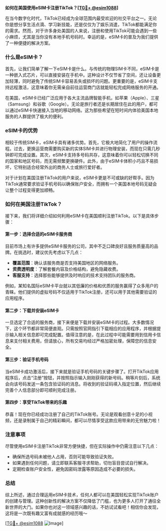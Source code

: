 **如何在美国使用eSIM卡注册TikTok？[[TG💪+ @esim1088](https://t.me/s/esim1088)]**

在当今数字化时代，TikTok已经成为全球范围内最受欢迎的社交平台之一。无论你是想分享生活点滴、学习新技能，还是仅仅为了娱乐消遣，TikTok都能满足你的需求。然而，对于许多身处美国的人来说，注册和使用TikTok可能会遇到一些小麻烦，尤其是当你没有本地手机号码时。幸运的是，eSIM卡的普及为我们提供了一种便捷的解决方案。

### 什么是eSIM卡？

首先，让我们简单了解一下eSIM卡是什么。与传统的物理SIM卡不同，eSIM卡是一种嵌入式芯片，可以直接安装在手机中。这种设计不仅节省了空间，还让设备更加轻薄，同时避免了传统SIM卡容易丢失或损坏的问题。更重要的是，eSIM卡支持远程激活，这意味着你无需亲自前往运营商门店就能轻松完成网络服务的开通。

在美国，eSIM卡已经广泛应用于各大主流品牌智能手机，如苹果（Apple）、三星（Samsung）和谷歌（Google）。无论是旅行者还是长期居住在此的用户，都可以通过eSIM卡快速接入当地的移动网络。这为那些希望在短时间内体验美国本地服务的人群提供了极大的便利。

### eSIM卡的优势

相较于传统SIM卡，eSIM卡具有诸多优势。首先，它极大地简化了用户的操作流程。过去，更换运营商需要购买新的实体SIM卡并进行物理安装，而现在只需几秒钟即可完成设置。其次，eSIM卡支持多号码共存，这意味着你可以轻松切换不同的国家和地区号码，而无需频繁更换硬件。此外，由于eSIM卡体积小巧且不易损坏，它特别适合经常外出的商务人士或旅行爱好者。

对于计划在美国注册TikTok的用户来说，eSIM卡更是不可或缺的好帮手。因为TikTok通常要求验证手机号码以确保账户安全，而拥有一个美国本地号码无疑会让整个过程变得更加顺畅。

### 如何在美国注册TikTok？

接下来，我们将详细介绍如何利用eSIM卡在美国顺利注册TikTok。以下是具体步骤：

#### 第一步：选择合适的eSIM卡服务商

目前市场上有许多提供eSIM卡服务的公司，其中不乏口碑良好且服务质量高的品牌。在挑选时，建议优先考虑以下几点：
- **覆盖范围**：确认该服务商是否支持美国地区的网络服务。
- **资费透明度**：了解套餐内容及价格结构，避免隐藏收费。
- **客服支持**：选择那些能够提供及时响应的技术支持团队的服务商。

例如，某知名国际eSIM卡平台就以其低廉的价格和优质的服务赢得了众多用户的青睐。他们提供的虚拟号码不仅适用于TikTok注册，还可以用于其他需要验证的应用程序。

#### 第二步：下载并安装eSIM卡

一旦选定了合适的服务商，接下来便是下载并安装eSIM卡的过程。大多数情况下，这个环节都非常简便直观。只需按照官网指引下载相应的应用程序，并根据提示输入相关信息即可完成配置。值得注意的是，在此过程中可能需要用到信用卡信息来支付相关费用，但请放心，所有交易均经过严格加密处理，保障您的信息安全。

#### 第三步：验证手机号码

当eSIM卡成功激活后，接下来就是验证手机号码的关键步骤了。打开TikTok应用程序后，点击“注册”按钮，并按照指示输入刚刚获得的新号码。稍等片刻后，系统会向该号码发送一条包含验证码的消息。将收到的验证码填入指定位置，然后继续完善个人信息部分即可顺利完成注册。

#### 第四步：享受TikTok带来的乐趣

恭喜！现在你已经成功注册了自己的TikTok账号。无论是观看创意十足的小视频，还是录制属于自己的精彩瞬间，都可以尽情享受这款应用带来的无穷魅力啦！

### 注意事项

尽管使用eSIM卡注册TikTok非常方便快捷，但在实际操作中仍需注意以下几点：
- 确保所选号码未被他人占用，否则可能导致验证失败。
- 如果遇到任何问题，请立即联系客服寻求帮助，切勿盲目尝试自行解决。
- 定期检查账户安全性，避免因密码泄露等原因造成不必要的损失。

### 总结

综上所述，通过合理运用eSIM卡技术，任何人都可以在美国轻松实现TikTok账户的创建与管理。这种创新性的解决方案不仅降低了门槛，也为更多人打开了通往全新世界的大门。如果你也对这一领域感兴趣的话，不妨试试看吧！相信你会发现，这将是一次既有趣又富有成就感的经历哦～

[[TG💪+ @esim1088](https://t.me/s/esim1088) ![Image](https://i.postimg.cc/4NQfJmqS/Snipaste-2025-05-13-00-14-12.png)]